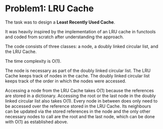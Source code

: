 # Problem1: LRU Cache

The task was to design a **Least Recently Used Cache**.

It was heavily inspired by the implementation of an LRU cache in functools and
coded from scratch after understanding the approach.

The code consists of three classes: a node, a doubly linked circular list, and
the LRU Cache.

The time complexity is O(1).

The node is necessary as part of the doubly linked circular list. The LRU Cache
keeps track of nodes in the cache. The doubly linked circular list keeps track
of the order in which the nodes were accessed.

Accessing a node from the LRU Cache takes O(1) because the references are stored
in a dictionary. Accessing the root or the last node in the doubly linked
circular list also takes O(1). Every node in between does only need to be
accessed over the reference stored in the LRU Cache. Its neighbours can be
updated via the stored references in the node and the only other necessary
nodes to call are the root and the last node, which can be done with O(1) as
established above.

